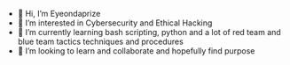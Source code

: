 - 👋 Hi, I’m Eyeondaprize
- 👀 I’m interested in Cybersecurity and Ethical Hacking
- 🌱 I’m currently learning bash scripting, python and a lot of red team and blue team tactics techniques and procedures
- 💞️ I’m looking to learn and collaborate and hopefully find purpose

<!---
EyeonSee/EyeonSee is a ✨ special ✨ repository because its `README.md` (this file) appears on your GitHub profile.
You can click the Preview link to take a look at your changes.
--->
